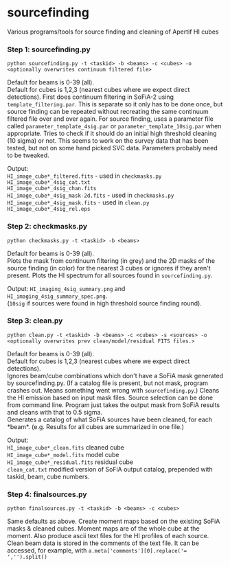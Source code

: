 # sourcefinding
Various programs/tools for source finding and cleaning of Apertif HI cubes


### Step 1: sourcefinding.py
```
python sourcefinding.py -t <taskid> -b <beams> -c <cubes> -o <optionally overwrites continuum filtered file>
```
Default for beams is 0-39 (all).  
Default for cubes is 1,2,3 (nearest cubes where we expect direct detections).
First does continuum filtering in SoFiA-2 using `template_filtering.par`.  This is separate so it only has to be done once, but source finding can be repeated without recreating the same continuum filtered file over and over again. For source finding, uses a parameter file called `parameter_template_4sig.par` or `parameter_template_10sig.par` when appropriate.
Tries to check if it should do an initial high threshold cleaning (10 sigma) or not.  This seems to work on the survey data that has been tested, but not on some hand picked SVC data. 
Parameters probably need to be tweaked.

Output:  
`HI_image_cube*_filtered.fits` - used in `checkmasks.py`  
`HI_image_cube*_4sig_cat.txt`  
`HI_image_cube*_4sig_chan.fits`  
`HI_image_cube*_4sig_mask-2d.fits` - used in `checkmasks.py`  
`HI_image_cube*_4sig_mask.fits` - used in `clean.py`  
`HI_image_cube*_4sig_rel.eps `  

### Step 2: checkmasks.py
```
python checkmasks.py -t <taskid> -b <beams>
```
Default for beams is 0-39 (all).  
Plots the mask from continuum filtering (in grey) and the 2D masks of the source finding (in color) for the nearest 3 cubes or ignores if they aren't present.
Plots the HI spectrum for all sources found in `sourcefinding.py`.

Output: `HI_imaging_4sig_summary.png` and `HI_imaging_4sig_summary_spec.png`.  
(`10sig` if sources were found in high threshold source finding round).

### Step 3: clean.py
```
python clean.py -t <taskid> -b <beams> -c <cubes> -s <sources> -o <optionally overwrites prev clean/model/residual FITS files.>
```
Default for beams is 0-39 (all).  
Default for cubes is 1,2,3 (nearest cubes where we expect direct detections).  
Ignores beam/cube combinations which don't have a SoFiA mask generated by sourcefinding.py.  (If a catalog file is present, but not mask, program crashes out.  Means something went wrong with `sourcefinding.py`.)
Cleans the HI emission based on input mask files.  Source selection can be done from command line.  Program just takes the output mask from SoFiA results and cleans with that to 0.5 sigma.  
Generates a catalog of what SoFiA sources have been cleaned, for each \*beam*.  (e.g. Results for all cubes are summarized in one file.)

Output:  
`HI_image_cube*_clean.fits` cleaned cube  
`HI_image_cube*_model.fits` model cube  
`HI_image_cube*_residual.fits` residual cube  
`clean_cat.txt` modified version of SoFiA output catalog, prepended with taskid, beam, cube numbers.

### Step 4: finalsources.py
```
python finalsources.py -t <taskid> -b <beams> -c <cubes>
```
Same defaults as above.  Create moment maps based on the existing SoFiA masks & cleaned cubes.  Moment maps are of the whole cube at the moment.  Also produce ascii text files for the HI profiles of each source.  Clean beam data is stored in the comments of the text file.  It can be accessed, for example, with `a.meta['comments'][0].replace('= ','').split()`
